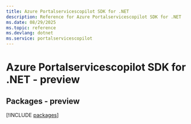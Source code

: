 ```yaml
---
title: Azure Portalservicescopilot SDK for .NET
description: Reference for Azure Portalservicescopilot SDK for .NET
ms.date: 08/29/2025
ms.topic: reference
ms.devlang: dotnet
ms.service: portalservicescopilot
---
```

# Azure Portalservicescopilot SDK for .NET - preview
## Packages - preview
[!INCLUDE [packages](portalservicescopilot-index.md)]